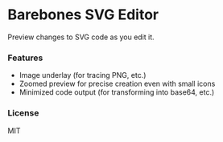 # Barebones SVG Editor

Preview changes to SVG code as you edit it.

### Features

- Image underlay (for tracing PNG, etc.)
- Zoomed preview for precise creation even with small icons
- Minimized code output (for transforming into base64, etc.)

### License
MIT
